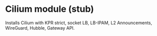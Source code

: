 # Cilium module (stub)

Installs Cilium with KPR strict, socket LB, LB-IPAM, L2 Announcements, WireGuard, Hubble, Gateway API.
